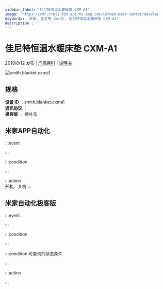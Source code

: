 ```yaml
---
sidebar_label: '佳尼特恒温水暖床垫 CXM-A1'
image: 'https://cdn.cnbj1.fds.api.mi-img.com/iotweb-user-center/developer_1679047614552jJL9tuGR.png?GalaxyAccessKeyId=AKVGLQWBOVIRQ3XLEW&Expires=9223372036854775807&Signature=7K+opDZBstngszv2hd1uNFxgwlU='
keywords: '米家, 佳尼特 Smith, 佳尼特恒温水暖床垫 CXM-A1'
description : ''
---
```

# 佳尼特恒温水暖床垫 CXM-A1

2019/8/12 发布 | [产品百科](https://home.mi.com/webapp/content/baike/product/index.html?model=smith.blanket.cxma1/) | [说明书](https://home.mi.com/views/introduction.html?model=smith.blanket.cxma1&region=cn)

![smith.blanket.cxma1](https://cdn.cnbj1.fds.api.mi-img.com/iotweb-user-center/developer_1679047614552jJL9tuGR.png?GalaxyAccessKeyId=AKVGLQWBOVIRQ3XLEW&Expires=9223372036854775807&Signature=7K+opDZBstngszv2hd1uNFxgwlU=)

## 规格  
> 
**设备 ID** ：smith.blanket.cxma1  
**通讯协议** ：  
**极客版**  ： 待补充 


## 米家APP自动化  

:::event  

:::

:::condition  

:::

:::action   
开机、关机
:::

## 米家自动化极客版  

:::event  

:::

:::condition  

:::

:::condition 可查询的状态条件  

:::

:::action  

:::

        
